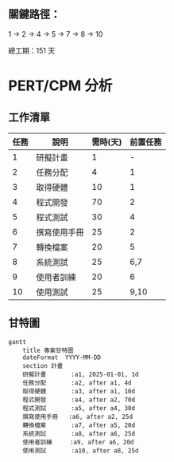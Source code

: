   ## 關鍵路徑：
  1 → 2 → 4 → 5 → 7 → 8 → 10
  
  總工期：151 天

# PERT/CPM 分析

## 工作清單
| 任務 | 說明       | 需時(天) | 前置任務 |
|------|------------|----------|----------|
| 1    | 研擬計畫   | 1        | -        |
| 2    | 任務分配   | 4        | 1        |
| 3    | 取得硬體   | 10       | 1        |
| 4    | 程式開發   | 70       | 2        |
| 5    | 程式測試   | 30       | 4        |
| 6    | 撰寫使用手冊 | 25     | 2        |
| 7    | 轉換檔案   | 20       | 5        |
| 8    | 系統測試   | 25       | 6,7      |
| 9    | 使用者訓練 | 20       | 6        |
| 10   | 使用測試   | 25       | 9,10     |


## 甘特圖
```mermaid
gantt
    title 專案甘特圖
    dateFormat  YYYY-MM-DD
    section 計畫
    研擬計畫       :a1, 2025-01-01, 1d
    任務分配       :a2, after a1, 4d
    取得硬體       :a3, after a1, 10d
    程式開發       :a4, after a2, 70d
    程式測試       :a5, after a4, 30d
    撰寫使用手冊   :a6, after a2, 25d
    轉換檔案       :a7, after a5, 20d
    系統測試       :a8, after a6, 25d
    使用者訓練     :a9, after a6, 20d
    使用測試       :a10, after a8, 25d




